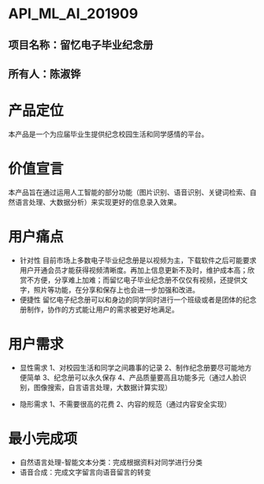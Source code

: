 # API_ML_AI_201909
## 项目名称：留忆电子毕业纪念册
## 所有人：陈淑铧


# 产品定位
本产品是一个为应届毕业生提供纪念校园生活和同学感情的平台。

# 价值宣言
本产品旨在通过运用人工智能的部分功能（图片识别、语音识别、关键词检索、自然语言处理、大数据分析）来实现更好的信息录入效果。

# 用户痛点
- 针对性
目前市场上多数电子毕业纪念册是以视频为主，下载软件之后可能要求用户开通会员才能获得视频清晰度。再加上信息更新不及时，维护成本高；欣赏不方便，分享难上加难；而留忆电子毕业纪念册不仅仅有视频，还提供文字，照片等功能，在分享和保存上也会进一步加强和改进。
- 便捷性
留忆电子纪念册可以和身边的同学同时进行一个班级或者是团体的纪念册制作，协作的方式能让用户的需求被更好地满足。

# 用户需求
- 显性需求
1、对校园生活和同学之间趣事的记录
2、制作纪念册要尽可能地方便简单
3、纪念册可以永久保存
4、产品质量要高且功能多元（通过人脸识别，图像搜索，自言语言处理，大数据计算实现）


- 隐形需求
1、不需要很高的花费
2、内容的规范（通过内容安全实现）

# 最小完成项
- 自然语言处理-智能文本分类：完成根据资料对同学进行分类
- 语音合成：完成文字留言向语音留言的转变
